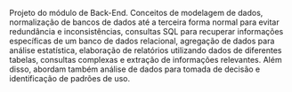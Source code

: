 Projeto do módulo de Back-End.
Conceitos de modelagem de dados, normalização de bancos de dados até a terceira forma normal para evitar redundância e inconsistências, consultas SQL para recuperar informações específicas de um banco de dados relacional, agregação de dados para análise estatística, elaboração de relatórios utilizando dados de diferentes tabelas, consultas complexas e extração de informações relevantes. Além disso, abordam também análise de dados para tomada de decisão e identificação de padrões de uso.
